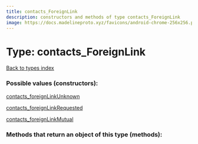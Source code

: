 ```yaml
---
title: contacts_ForeignLink
description: constructors and methods of type contacts_ForeignLink
image: https://docs.madelineproto.xyz/favicons/android-chrome-256x256.png
---
```

# Type: contacts\_ForeignLink  
[Back to types index](index.md)



### Possible values (constructors):

[contacts\_foreignLinkUnknown](../constructors/contacts_foreignLinkUnknown.md)  

[contacts\_foreignLinkRequested](../constructors/contacts_foreignLinkRequested.md)  

[contacts\_foreignLinkMutual](../constructors/contacts_foreignLinkMutual.md)  



### Methods that return an object of this type (methods):



